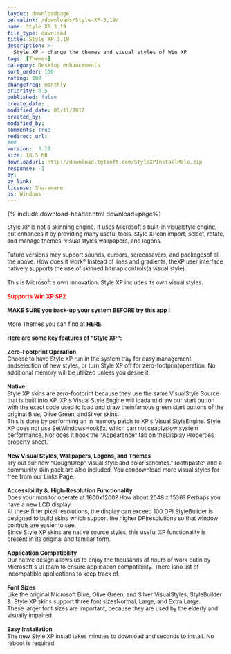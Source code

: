 ```yaml
---
layout: downloadpage
permalink: /downloads/Style-XP-3,19/
name: Style XP 3.19
file_type: download
title: Style XP 3.19
description: >-
  Style XP - change the themes and visual styles of Win XP
tags: [Themes]
category: Desktop enhancements
sort_order: 100
rating: 100
changefreq: monthly
priority: 0.5
published: false
create_date: 
modified_date: 03/11/2017
created_by: 
modified_by: 
comments: true
redirect_url: 
### 
version:  3.19
size: 18.5 MB
downloadurl: http://download.tgtsoft.com/StyleXPInstallMale.zip
response: -1
by: 
by_link: 
license: Shareware
os: Windows
---
```


{% include download-header.html download=page%}

<p style="fix-download-text !important">
<p><font size="2"><p>Style XP is not a skinning engine. It uses Microsoft s built-in visualstyle engine, but enhances it by providing many useful tools. Style XPcan import, select, rotate, and manage themes, visual styles,wallpapers, and logons. <br />
<br />
Future versions may support sounds, cursors, screensavers, and packagesof all the above. How does it work? Instead of lines and gradients, theXP user interface natively supports the use of skinned bitmap controls(a visual style). <br />
<br />
This is Microsoft s own innovation. Style XP includes its own visual styles.<br />
<br />
<font color="#ff0000"><strong>Supports Win XP SP2</strong></font><br />
<br />
<strong>MAKE SURE you back-up your system BEFORE try this app !</strong><br />
<br />
More Themes you can find at <strong>HERE</strong></a><br />
<br />
<span><strong>Here </strong><strong>are some key features of "Style XP":</strong></span><br />
<br />
<strong>Zero-Footprint Operation</strong><br />
Choose to have Style XP run in the system tray for easy management andselection of new styles, or turn Style XP off for zero-footprintoperation. No additional memory will be utilized unless you desire it. <br />
<br />
<strong>Native</strong><br />
Style XP skins are zero-footprint because they use the same VisualStyle Source that is built into XP. XP s Visual Style Engine will loadand draw our start button with the exact code used to load and draw theinfamous green start buttons of the original Blue, Olive Green, andSilver skins. <br />
This is done by performing an in memory patch to XP s Visual StyleEngine. Style XP does not use SetWindowsHookEx, which can noticeablyslow system performance. Nor does it hook the "Appearance" tab on theDisplay Properties property sheet.<br />
<br />
<strong>New Visual Styles, Wallpapers, Logons, and Themes</strong><br />
Try out our new "CoughDrop" visual style and color schemes."Toothpaste" and a community skin pack are also included. You candownload more visual styles for free from our Links Page. <br />
<br />
<strong>Accessibility &amp;. High-Resolution Functionality</strong><br />
Does your monitor operate at 1600x1200? How about 2048 x 1536? Perhaps you have a new LCD display. <br />
At these finer pixel resolutions, the display can exceed 100 DPI.StyleBuilder is designed to build skins which support the higher DPIresolutions so that window controls are easier to see.<br />
Since Style XP skins are native source styles, this useful XP functionality is present in its original and familiar form.<br />
<br />
<strong>Application Compatibility</strong><br />
Our native design allows us to enjoy the thousands of hours of work putin by Microsoft s UI team to ensure application compatibility. There isno list of incompatible applications to keep track of. <br />
<br />
<strong>Font Sizes</strong><br />
Like the original Microsoft Blue, Olive Green, and Silver VisualStyles, StyleBuilder &amp;. Style XP skins support three font sizesNormal, Large, and Extra Large. <br />
These larger font sizes are important, because they are used by the elderly and visually impaired.<br />
<br />
<strong>Easy Installation</strong><br />
The new Style XP install takes minutes to download and seconds to install. No reboot is required.</p></p></p>
